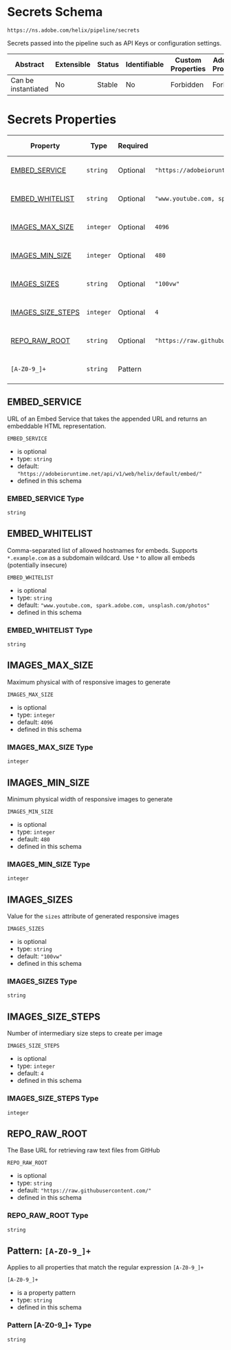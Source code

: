 
# Secrets Schema

```
https://ns.adobe.com/helix/pipeline/secrets
```

Secrets passed into the pipeline such as API Keys or configuration settings.

| Abstract | Extensible | Status | Identifiable | Custom Properties | Additional Properties | Defined In |
|----------|------------|--------|--------------|-------------------|-----------------------|------------|
| Can be instantiated | No | Stable | No | Forbidden | Forbidden | [secrets.schema.json](secrets.schema.json) |

# Secrets Properties

| Property | Type | Required | Default | Defined by |
|----------|------|----------|---------|------------|
| [EMBED_SERVICE](#embed_service) | `string` | Optional | `"https://adobeioruntime.net/api/v1/web/helix/default/embed/"` | Secrets (this schema) |
| [EMBED_WHITELIST](#embed_whitelist) | `string` | Optional | `"www.youtube.com, spark.adobe.com, unsplash.com/photos"` | Secrets (this schema) |
| [IMAGES_MAX_SIZE](#images_max_size) | `integer` | Optional | `4096` | Secrets (this schema) |
| [IMAGES_MIN_SIZE](#images_min_size) | `integer` | Optional | `480` | Secrets (this schema) |
| [IMAGES_SIZES](#images_sizes) | `string` | Optional | `"100vw"` | Secrets (this schema) |
| [IMAGES_SIZE_STEPS](#images_size_steps) | `integer` | Optional | `4` | Secrets (this schema) |
| [REPO_RAW_ROOT](#repo_raw_root) | `string` | Optional | `"https://raw.githubusercontent.com/"` | Secrets (this schema) |
| `[A-Z0-9_]+` | `string` | Pattern |  | Secrets (this schema) |

## EMBED_SERVICE

URL of an Embed Service that takes the appended URL and returns an embeddable HTML representation.

`EMBED_SERVICE`
* is optional
* type: `string`
* default: `"https://adobeioruntime.net/api/v1/web/helix/default/embed/"`
* defined in this schema

### EMBED_SERVICE Type


`string`






## EMBED_WHITELIST

Comma-separated list of allowed hostnames for embeds. Supports `*.example.com` as a subdomain wildcard. Use `*` to allow all embeds (potentially insecure)

`EMBED_WHITELIST`
* is optional
* type: `string`
* default: `"www.youtube.com, spark.adobe.com, unsplash.com/photos"`
* defined in this schema

### EMBED_WHITELIST Type


`string`






## IMAGES_MAX_SIZE

Maximum physical with of responsive images to generate

`IMAGES_MAX_SIZE`
* is optional
* type: `integer`
* default: `4096`
* defined in this schema

### IMAGES_MAX_SIZE Type


`integer`






## IMAGES_MIN_SIZE

Minimum physical width of responsive images to generate

`IMAGES_MIN_SIZE`
* is optional
* type: `integer`
* default: `480`
* defined in this schema

### IMAGES_MIN_SIZE Type


`integer`






## IMAGES_SIZES

Value for the `sizes` attribute of generated responsive images

`IMAGES_SIZES`
* is optional
* type: `string`
* default: `"100vw"`
* defined in this schema

### IMAGES_SIZES Type


`string`






## IMAGES_SIZE_STEPS

Number of intermediary size steps to create per image

`IMAGES_SIZE_STEPS`
* is optional
* type: `integer`
* default: `4`
* defined in this schema

### IMAGES_SIZE_STEPS Type


`integer`






## REPO_RAW_ROOT

The Base URL for retrieving raw text files from GitHub

`REPO_RAW_ROOT`
* is optional
* type: `string`
* default: `"https://raw.githubusercontent.com/"`
* defined in this schema

### REPO_RAW_ROOT Type


`string`






## Pattern: `[A-Z0-9_]+`
Applies to all properties that match the regular expression `[A-Z0-9_]+`


`[A-Z0-9_]+`
* is a property pattern
* type: `string`
* defined in this schema

### Pattern [A-Z0-9_]+ Type


`string`





